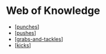 # Web of Knowledge

- [[punches]]
- [[pushes]]
- [[grabs-and-tackles]]
- [[kicks]]

[//begin]: # "Autogenerated link references for markdown compatibility"
[punches]: web-of-knowledge/punches "Punches 👊"
[pushes]: web-of-knowledge/pushes "Pushes"
[grabs-and-tackles]: web-of-knowledge/grabs-and-tackles "Grabs and Tackles 🤝"
[kicks]: web-of-knowledge/kicks "Kicks 🦶"
[//end]: # "Autogenerated link references"